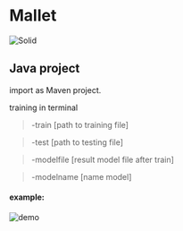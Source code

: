 # Mallet

![Solid](http://mallet.cs.umass.edu/logo3.png)

## Java project
import as Maven project.

training in terminal
>-train [path to training file]

>-test [path to testing file]

>-modelfile [result model file after train]

>-modelname [name model]

#### example:
![demo](https://scontent.fhan2-4.fna.fbcdn.net/v/t1.15752-9/42741124_1246567838817149_8524907876605493248_n.png?_nc_cat=104&oh=51efb5b87b3b162fd85ac5d5cff40428&oe=5C1EA9BA)
